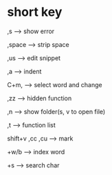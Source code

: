 # short key
,s				--> show error

,space			--> strip space

,us				--> edit snippet

,a				--> indent

C+m,			--> select word and change

,zz				--> hidden function

,n				--> show folder(s, v to open file)

,t				--> function list

shift+v ,cc ,cu --> mark

<space>+w/b		--> index word

<space>+s		--> search char
